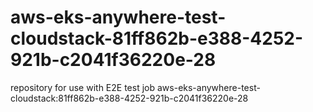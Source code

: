 # aws-eks-anywhere-test-cloudstack-81ff862b-e388-4252-921b-c2041f36220e-28
repository for use with E2E test job aws-eks-anywhere-test-cloudstack:81ff862b-e388-4252-921b-c2041f36220e-28
